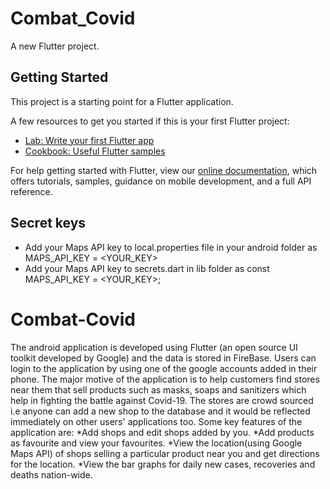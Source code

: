 # Combat_Covid

A new Flutter project.

## Getting Started

This project is a starting point for a Flutter application.

A few resources to get you started if this is your first Flutter project:

- [Lab: Write your first Flutter app](https://flutter.dev/docs/get-started/codelab)
- [Cookbook: Useful Flutter samples](https://flutter.dev/docs/cookbook)

For help getting started with Flutter, view our
[online documentation](https://flutter.dev/docs), which offers tutorials,
samples, guidance on mobile development, and a full API reference.

## Secret keys

 - Add your Maps API key to local.properties file in your android folder as MAPS_API_KEY = <YOUR_KEY>
 - Add your Maps API key to secrets.dart in lib folder as const MAPS_API_KEY = <YOUR_KEY>;

# Combat-Covid
The  android  application  is  developed  using  Flutter  (an  open  source  UI  toolkit developed by Google) and the data is stored in FireBase. Users can login to the application by using one of the google accounts added in their phone. The major motive  of  the  application  is  to  help  customers  find  stores  near  them  that  sell products  such  as  masks,  soaps  and  sanitizers  which  help  in  fighting  the  battle against Covid-19.
The stores are crowd sourced i.e anyone can add a new shop to the database and it  would  be  reflected  immediately  on  other  users'  applications  too.  Some  key features of the application are:
*Add shops and edit shops added by you.
*Add products as favourite and view your favourites.
*View  the  location(using  Google  Maps  API)  of  shops  selling  a  particular product near you and get directions for the location.
*View the bar graphs for daily new cases, recoveries and deaths nation-wide.
